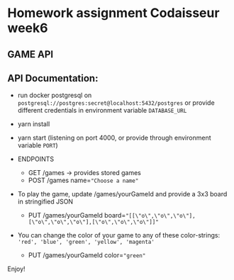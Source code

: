 # Homework assignment Codaisseur week6

## GAME API

## API Documentation:
 * run docker postgresql on `postgresql://postgres:secret@localhost:5432/postgres` or provide different credentials in environment variable `DATABASE_URL`
 * yarn install
 * yarn start (listening on port 4000, or provide through environment variable `PORT`)
 
 * ENDPOINTS
   * GET /games -> provides stored games
   * POST /games name=`"Choose a name"`

* To play the game, update /games/yourGameId and provide a 3x3 board in stringified JSON
   * PUT /games/yourGameId board=`"[[\"o\",\"o\",\"o\"],[\"o\",\"o\",\"o\"],[\"o\",\"o\",\"o\"]]"`

* You can change the color of your game to any of these color-strings: `'red', 'blue', 'green', 'yellow', 'magenta'`
  * PUT /games/yourGameId color=`"green"`

Enjoy!